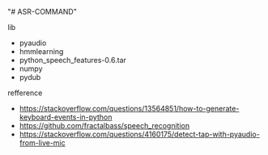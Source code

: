 "# ASR-COMMAND" 

lib
- pyaudio
- hmmlearning
- python_speech_features-0.6.tar
- numpy
- pydub

refference
- https://stackoverflow.com/questions/13564851/how-to-generate-keyboard-events-in-python
- https://github.com/fractalbass/speech_recognition
- https://stackoverflow.com/questions/4160175/detect-tap-with-pyaudio-from-live-mic